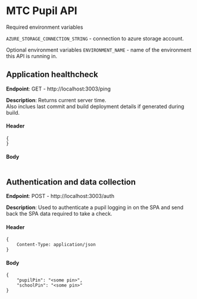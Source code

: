 # MTC Pupil API

Required environment variables

`AZURE_STORAGE_CONNECTION_STRING` - connection to azure storage account.

Optional environment variables
`ENVIRONMENT_NAME` - name of the environment this API is running in.

## Application healthcheck

**Endpoint**: GET - http://localhost:3003/ping

**Description**: Returns current server time.  
Also inclues last commit and build deployment details if generated during build. 


#### Header
```
{
}
```


#### Body
```
```

## Authentication and data collection

**Endpoint**: POST - http://localhost:3003/auth

**Description**: Used to authenticate a pupil logging in on the SPA and send back the SPA data required to take a check.

#### Header
```
{
	Content-Type: application/json
}
```


#### Body
```
{
	"pupilPin": "<some pin>",
	"schoolPin": "<some pin>"
}
```

